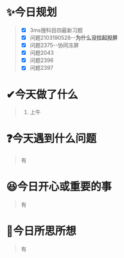 # ✨今日规划

> - [X] 3ms搜科目四最新习题
> - [X] 问题2103190528--**为什么没拉起投屏**
> - [X] 问题2375--协同冻屏
> - [X] 问题2043
> - [X] 问题2396
> - [X] 问题2397

# ✔今天做了什么

> 1. 上午

# ❓今天遇到什么问题

> 有

# 😆今日开心或重要的事

> 有

# 🤔今日所思所想

> 有
